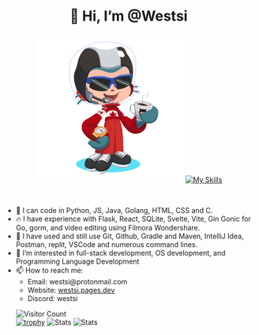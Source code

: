 <h1 align="center">👋 Hi, I’m @Westsi</h1>
<p align="center">
    <img src="/octocat-1665384915040.png" width=300>
    <a href="https://skillicons.dev" target="_blank"><img src="https://skillicons.dev/icons?i=js,html,css,c,discord,eclipse,flask,git,github,go,gradle,idea,java,maven,postman,powershell,py,react,replit,sqlite,stackoverflow,svelte,vite,vscode,androidstudio&perline=5" alt="My Skills">
    </a>
</p>
<br />
<ul>
<!-- - 👀 I’m interested in web dev, ML and Minecraft.  -->
<!--
- 🌱 I’m currently learning Rust and Elixir. 
- 💞️ I’m looking to collaborate on cool (preferably front end) projects. 
-->
<!-- - 🧠 I can code in Python, JS, Java, Golang and C.
- 📫 How to reach me:
    - Email: westsi@protonmail.com
    - Website: <https://westsi.pages.dev>
    - Discord: 1Westsi#0412 -->
    <li>🧠 I can code in Python, JS, Java, Golang, HTML, CSS and C.</li>
    <li>🔥 I have experience with Flask, React, SQLite, Svelte, Vite, Gin Gonic for Go, gorm, and video editing using Filmora Wondershare.</li>
    <li>💚 I have used and still use Git, Github, Gradle and Maven, IntelliJ Idea, Postman, replit, VSCode and numerous command lines.</li>
    <li>👀 I’m interested in full-stack development, OS development, and Programming Language Development</li>
    <li>📫 How to reach me:
        <ul>
            <li>Email: westsi@protonmail.com</li>
            <li>Website: <a href="https://westsi.pages.dev" target="_blank">westsi.pages.dev</a></li>
            <li>Discord: westsi</li>
    </li>
</ul>
    

<!-- [![@westsi's Holopin board](https://holopin.io/api/user/board?user=westsi)](https://holopin.io/@westsi) -->
![Visitor Count](https://profile-counter.glitch.me/westsi/count.svg)
<br />
[![trophy](https://github-profile-trophy.vercel.app/?username=westsi&theme=nord&column=9)](https://github.com/ryo-ma/github-profile-trophy)
![Stats](https://readme-stats-westsi.vercel.app/api?username=westsi&show=reviews,discussions_answered&show_icons=true&theme=blue-green)
![Stats](https://readme-stats-westsi.vercel.app/api/top-langs/?username=westsi&langs_count=12&layout=compact&role=OWNER,ORGANIZATION_MEMBER,COLLABORATOR&hide=HTML&theme=blue-green)

<!---
Westsi/Westsi is a ✨ special ✨ repository because its `README.md` (this file) appears on your GitHub profile.
You can click the Preview link to take a look at your changes.
--->
